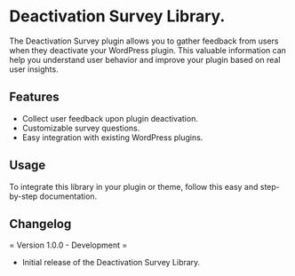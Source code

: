 # Deactivation Survey Library.

The Deactivation Survey plugin allows you to gather feedback from users when they deactivate your WordPress plugin. This valuable information can help you understand user behavior and improve your plugin based on real user insights.

## Features

-   Collect user feedback upon plugin deactivation.
-   Customizable survey questions.
-   Easy integration with existing WordPress plugins.

## Usage

To integrate this library in your plugin or theme, follow this easy and step-by-step documentation.

## Changelog

= Version 1.0.0 - Development =

-   Initial release of the Deactivation Survey Library.
